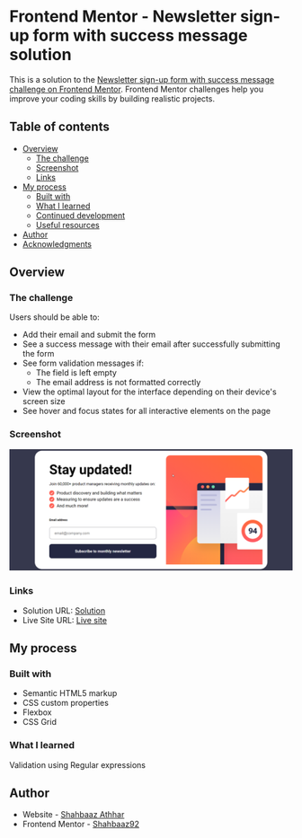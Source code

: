 # Frontend Mentor - Newsletter sign-up form with success message solution

This is a solution to the [Newsletter sign-up form with success message challenge on Frontend Mentor](https://www.frontendmentor.io/challenges/newsletter-signup-form-with-success-message-3FC1AZbNrv). Frontend Mentor challenges help you improve your coding skills by building realistic projects.

## Table of contents

- [Overview](#overview)
  - [The challenge](#the-challenge)
  - [Screenshot](#screenshot)
  - [Links](#links)
- [My process](#my-process)
  - [Built with](#built-with)
  - [What I learned](#what-i-learned)
  - [Continued development](#continued-development)
  - [Useful resources](#useful-resources)
- [Author](#author)
- [Acknowledgments](#acknowledgments)

## Overview

### The challenge

Users should be able to:

- Add their email and submit the form
- See a success message with their email after successfully submitting the form
- See form validation messages if:
  - The field is left empty
  - The email address is not formatted correctly
- View the optimal layout for the interface depending on their device's screen size
- See hover and focus states for all interactive elements on the page

### Screenshot

![](./assets/images/screenshot.png)

### Links

- Solution URL: [Solution](https://github.com/Shahbaaz92/newsletter-sign-up-with-success-message-main)
- Live Site URL: [Live site](https://shahbaaz92.github.io/newsletter-sign-up-with-success-message-main/)

## My process

### Built with

- Semantic HTML5 markup
- CSS custom properties
- Flexbox
- CSS Grid

### What I learned

Validation using Regular expressions

## Author

- Website - [Shahbaaz Athhar](https://github.com/Shahbaaz92)
- Frontend Mentor - [Shahbaaz92](https://www.frontendmentor.io/profile/Shahbaaz92)
